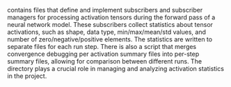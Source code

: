 contains files that define and implement subscribers and subscriber managers for processing activation tensors during the forward pass of a neural network model. These subscribers collect statistics about tensor activations, such as shape, data type, min/max/mean/std values, and number of zero/negative/positive elements. The statistics are written to separate files for each run step. There is also a script that merges convergence debugging per activation summary files into per-step summary files, allowing for comparison between different runs. The directory plays a crucial role in managing and analyzing activation statistics in the project.